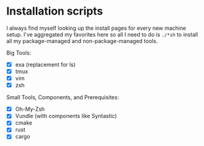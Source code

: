 # Installation scripts

I always find myself looking up the install pages for every new machine setup.
I've aggregated my favorites here so all I need to do is `./*sh` to install
all my package-managed and non-package-managed tools.

Big Tools:

- [x] exa (replacement for ls)
- [x] tmux
- [x] vim
- [x] zsh

Small Tools, Components, and Prerequisites:

- [x] Oh-My-Zsh
- [x] Vundle (with components like Syntastic)
- [x] cmake
- [x] rust
- [x] cargo
